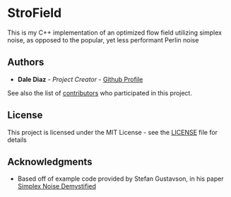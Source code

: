 # StroField

This is my C++ implementation of an optimized flow field utilizing simplex noise, as opposed to the popular, yet less performant Perlin noise

## Authors

* **Dale Diaz** - *Project Creator* - [Github Profile](https://github.com/Stropheum)

See also the list of [contributors](https://github.com/your/project/contributors) who participated in this project.

## License

This project is licensed under the MIT License - see the [LICENSE](LICENSE.md) file for details

## Acknowledgments

* Based off of example code provided by Stefan Gustavson, in his paper [Simplex Noise Demystified](http://staffwww.itn.liu.se/~stegu/simplexnoise/simplexnoise.pdf)